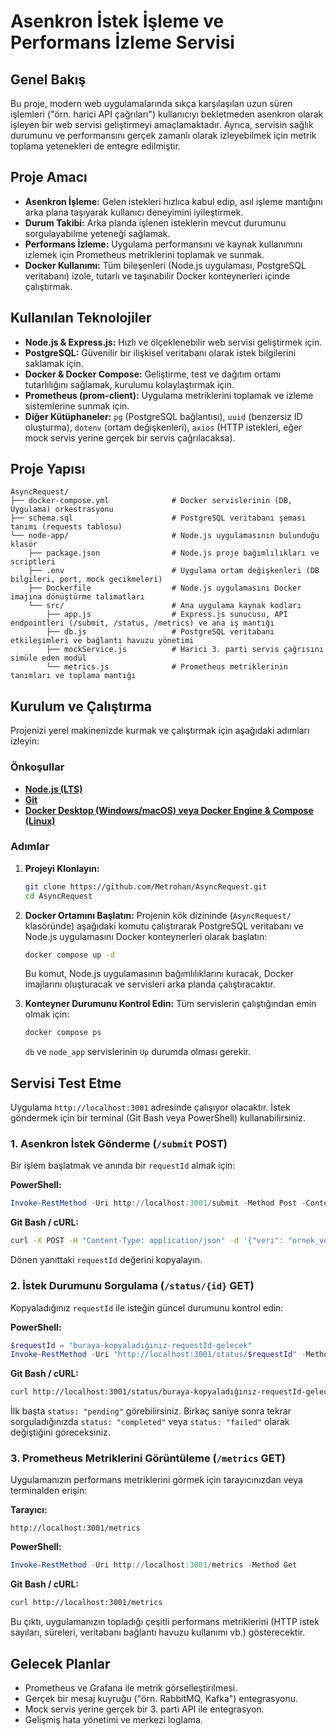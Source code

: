 # Asenkron İstek İşleme ve Performans İzleme Servisi

## Genel Bakış

Bu proje, modern web uygulamalarında sıkça karşılaşılan uzun süren işlemleri ("örn. harici API çağrıları") kullanıcıyı bekletmeden asenkron olarak işleyen bir web servisi geliştirmeyi amaçlamaktadır. Ayrıca, servisin sağlık durumunu ve performansını gerçek zamanlı olarak izleyebilmek için metrik toplama yetenekleri de entegre edilmiştir.

## Proje Amacı

* **Asenkron İşleme:** Gelen istekleri hızlıca kabul edip, asıl işleme mantığını arka plana taşıyarak kullanıcı deneyimini iyileştirmek.
* **Durum Takibi:** Arka planda işlenen isteklerin mevcut durumunu sorgulayabilme yeteneği sağlamak.
* **Performans İzleme:** Uygulama performansını ve kaynak kullanımını izlemek için Prometheus metriklerini toplamak ve sunmak.
* **Docker Kullanımı:** Tüm bileşenleri (Node.js uygulaması, PostgreSQL veritabanı) izole, tutarlı ve taşınabilir Docker konteynerleri içinde çalıştırmak.

## Kullanılan Teknolojiler

* **Node.js & Express.js:** Hızlı ve ölçeklenebilir web servisi geliştirmek için.
* **PostgreSQL:** Güvenilir bir ilişkisel veritabanı olarak istek bilgilerini saklamak için.
* **Docker & Docker Compose:** Geliştirme, test ve dağıtım ortamı tutarlılığını sağlamak, kurulumu kolaylaştırmak için.
* **Prometheus (prom-client):** Uygulama metriklerini toplamak ve izleme sistemlerine sunmak için.
* **Diğer Kütüphaneler:** `pg` (PostgreSQL bağlantısı), `uuid` (benzersiz ID oluşturma), `dotenv` (ortam değişkenleri), `axios` (HTTP istekleri, eğer mock servis yerine gerçek bir servis çağrılacaksa).

## Proje Yapısı

```
AsyncRequest/
├── docker-compose.yml              # Docker servislerinin (DB, Uygulama) orkestrasyonu
├── schema.sql                      # PostgreSQL veritabanı şeması tanımı (requests tablosu)
└── node-app/                       # Node.js uygulamasının bulunduğu klasör
    ├── package.json                # Node.js proje bağımlılıkları ve scriptleri
    ├── .env                        # Uygulama ortam değişkenleri (DB bilgileri, port, mock gecikmeleri)
    ├── Dockerfile                  # Node.js uygulamasını Docker imajına dönüştürme talimatları
    └── src/                        # Ana uygulama kaynak kodları
        ├── app.js                  # Express.js sunucusu, API endpointleri (/submit, /status, /metrics) ve ana iş mantığı
        ├── db.js                   # PostgreSQL veritabanı etkileşimleri ve bağlantı havuzu yönetimi
        ├── mockService.js          # Harici 3. parti servis çağrısını simüle eden modül
        └── metrics.js              # Prometheus metriklerinin tanımları ve toplama mantığı
```

## Kurulum ve Çalıştırma

Projenizi yerel makinenizde kurmak ve çalıştırmak için aşağıdaki adımları izleyin:

### Önkoşullar

* [**Node.js (LTS)**](https://nodejs.org/en/download/)
* [**Git**](https://git-scm.com/downloads)
* [**Docker Desktop (Windows/macOS) veya Docker Engine & Compose (Linux)**](https://www.docker.com/products/docker-desktop/)

### Adımlar

1.  **Projeyi Klonlayın:**
    ```bash
    git clone https://github.com/Metrohan/AsyncRequest.git
    cd AsyncRequest
    ```

2.  **Docker Ortamını Başlatın:**
    Projenin kök dizininde (`AsyncRequest/` klasöründe) aşağıdaki komutu çalıştırarak PostgreSQL veritabanı ve Node.js uygulamasını Docker konteynerleri olarak başlatın:
    ```bash
    docker compose up -d
    ```
    Bu komut, Node.js uygulamasının bağımlılıklarını kuracak, Docker imajlarını oluşturacak ve servisleri arka planda çalıştıracaktır.

3.  **Konteyner Durumunu Kontrol Edin:**
    Tüm servislerin çalıştığından emin olmak için:
    ```bash
    docker compose ps
    ```
    `db` ve `node_app` servislerinin `Up` durumda olması gerekir.

## Servisi Test Etme

Uygulama `http://localhost:3001` adresinde çalışıyor olacaktır. İstek göndermek için bir terminal (Git Bash veya PowerShell) kullanabilirsiniz.

### 1. Asenkron İstek Gönderme (`/submit` POST)

Bir işlem başlatmak ve anında bir `requestId` almak için:

**PowerShell:**
```powershell
Invoke-RestMethod -Uri http://localhost:3001/submit -Method Post -ContentType "application/json" -Body '{"veri": "ornek_veri", "tip": "tip-a"}'
```

**Git Bash / cURL:**
```bash
curl -X POST -H "Content-Type: application/json" -d '{"veri": "ornek_veri", "tip": "tip-a"}' http://localhost:3001/submit
```

Dönen yanıttaki `requestId` değerini kopyalayın.

### 2. İstek Durumunu Sorgulama (`/status/{id}` GET)

Kopyaladığınız `requestId` ile isteğin güncel durumunu kontrol edin:

**PowerShell:**
```powershell
$requestId = "buraya-kopyaladığınız-requestId-gelecek"
Invoke-RestMethod -Uri "http://localhost:3001/status/$requestId" -Method Get
```

**Git Bash / cURL:**
```bash
curl http://localhost:3001/status/buraya-kopyaladığınız-requestId-gelecek
```

İlk başta `status: "pending"` görebilirsiniz. Birkaç saniye sonra tekrar sorguladığınızda `status: "completed"` veya `status: "failed"` olarak değiştiğini göreceksiniz.

### 3. Prometheus Metriklerini Görüntüleme (`/metrics` GET)

Uygulamanızın performans metriklerini görmek için tarayıcınızdan veya terminalden erişin:

**Tarayıcı:**
```
http://localhost:3001/metrics
```

**PowerShell:**
```powershell
Invoke-RestMethod -Uri http://localhost:3001/metrics -Method Get
```

**Git Bash / cURL:**
```bash
curl http://localhost:3001/metrics
```

Bu çıktı, uygulamanızın topladığı çeşitli performans metriklerini (HTTP istek sayıları, süreleri, veritabanı bağlantı havuzu kullanımı vb.) gösterecektir.

## Gelecek Planlar

* Prometheus ve Grafana ile metrik görselleştirilmesi.
* Gerçek bir mesaj kuyruğu ("örn. RabbitMQ, Kafka") entegrasyonu.
* Mock servis yerine gerçek bir 3. parti API ile entegrasyon.
* Gelişmiş hata yönetimi ve merkezi loglama.